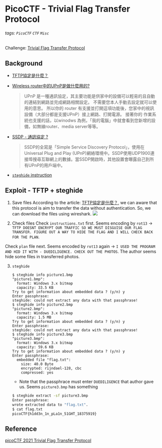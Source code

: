 # PicoCTF - Trivial Flag Transfer Protocol
###### tags: `PicoCTF` `CTF` `Misc`
Challenge: [Trivial Flag Transfer Protocol](https://play.picoctf.org/practice/challenge/103?bookmarked=0&category=4&page=1&search=&solved=0)

## Background
* [TFTP協定是什麼？](https://tw511.com/a/01/2927.html)

* [Wireless router中的UPnP是做什麼用的?](https://www.mobile01.com/topicdetail.php?f=110&t=921577)
    > UPnP 是一種通訊協定，其主要功能是供家中的設備可以輕易的且自動的連結到網路並完成網路相關設定。
不需要您本人手動去設定就可以使用的意思。
所以你的 router 有支援並打開這項功能後，您家中的視訊設備（大部分都是支援UPnP）接上網路、打開電源。
接著你的 作業系統也支援的話，以winodws 為例，「我的電腦」中就會看到您新增的設備，如無線router、media server等等。

* [SSDP - 通訊協定 ?](https://ithelp.ithome.com.tw/questions/10002825)
    > SSDP的全寫是「Simple Service Discovery Protocol」，使用在Universal Plug and Play (UPnP)網絡環境中。SSDP使用UDP1900連接埠搜尋互聯網上的數據。當SSDP開啟時，其他設置會曝露自己到所有UPnP的用戶端中。

* [`steghide` instruction](https://ithelp.ithome.com.tw/articles/10278964)


## Exploit - TFTP + steghide
1. Save files
According to the article: [TFTP協定是什麼？](https://tw511.com/a/01/2927.html), we can aware that this protocol is aim to transfer the data without authentication. So, we can download the files using wireshark.
![](https://i.imgur.com/rETlGmm.png)

2. Check files
Check `instructions.txt` first.
Seems encoding by `rot13` $\to$ `TFTP DOESNT ENCRYPT OUR TRAFFIC SO WE MUST DISGUISE OUR FLAG TRANSFER. FIGURE OUT A WAY TO HIDE THE FLAG AND I WILL CHECK BACK FOR THE PLAN`.

Check `plan` file next.
Seems encoded by `rot13` again $\to$ `I USED THE PROGRAM AND HID IT WITH - DUEDILIGENCE. CHECK OUT THE PHOTOS`.
The author seems hide some files in transferred photos.

3. `steghide`
    ```bash!
    $ steghide info picture1.bmp
    "picture1.bmp":
      format: Windows 3.x bitmap
      capacity: 33.5 KB
    Try to get information about embedded data ? (y/n) y
    Enter passphrase:
    steghide: could not extract any data with that passphrase!
    $ steghide info picture2.bmp
    "picture2.bmp":
      format: Windows 3.x bitmap
      capacity: 1.5 MB
    Try to get information about embedded data ? (y/n) y
    Enter passphrase:
    steghide: could not extract any data with that passphrase!
    $ steghide info picture3.bmp
    "picture3.bmp":
      format: Windows 3.x bitmap
      capacity: 59.6 KB
    Try to get information about embedded data ? (y/n) y
    Enter passphrase:
      embedded file "flag.txt":
        size: 40.0 Byte
        encrypted: rijndael-128, cbc
        compressed: yes
    ```
    * Note that the passphrace must enter `DUEDILIGENCE` that author gave us.
    Seems `picture3.bmp` has something
    ```bash
    $ steghide extract -sf picture3.bmp
    Enter passphrase:
    wrote extracted data to "flag.txt".
    $ cat flag.txt
    picoCTF{h1dd3n_1n_pLa1n_51GHT_18375919}
    ```

## Reference
[picoCTF 2021 Trivial Flag Transfer Protocol](https://youtu.be/VmSgalNMw_Y)